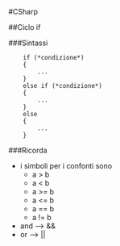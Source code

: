 #CSharp

##Ciclo if

###Sintassi

```visual studio
	if (*condizione*)  
	{  
		...  
	}  
	else if (*condizione*)  
	{  
		...  
	}  
	else  
	{  
		...  
	}  
```

###Ricorda
* i simboli per i confonti sono  
	* a > b  
	* a < b  
	* a >= b  
	* a <= b  
	* a == b  
	* a != b  
* and --> &&  
* or  --> ||  

